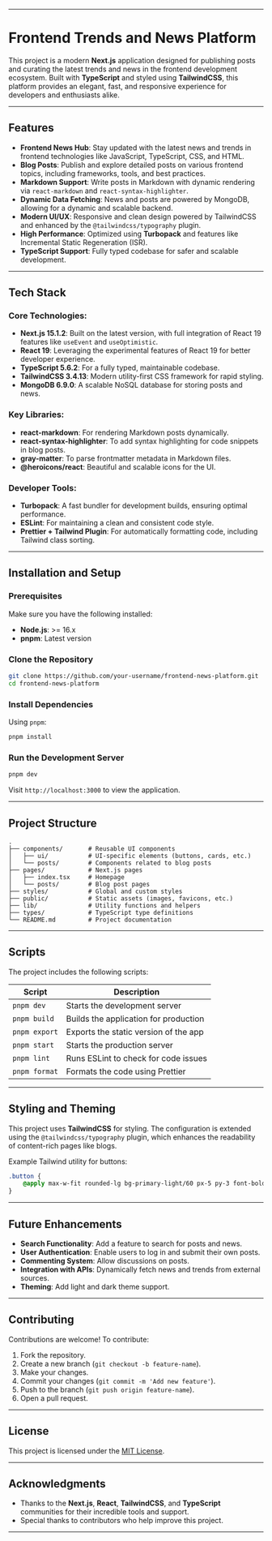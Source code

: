 
---

# Frontend Trends and News Platform

This project is a modern **Next.js** application designed for publishing posts and curating the latest trends and news in the frontend development ecosystem. Built with **TypeScript** and styled using **TailwindCSS**, this platform provides an elegant, fast, and responsive experience for developers and enthusiasts alike.

---

## Features

- **Frontend News Hub**: Stay updated with the latest news and trends in frontend technologies like JavaScript, TypeScript, CSS, and HTML.
- **Blog Posts**: Publish and explore detailed posts on various frontend topics, including frameworks, tools, and best practices.
- **Markdown Support**: Write posts in Markdown with dynamic rendering via `react-markdown` and `react-syntax-highlighter`.
- **Dynamic Data Fetching**: News and posts are powered by MongoDB, allowing for a dynamic and scalable backend.
- **Modern UI/UX**: Responsive and clean design powered by TailwindCSS and enhanced by the `@tailwindcss/typography` plugin.
- **High Performance**: Optimized using **Turbopack** and features like Incremental Static Regeneration (ISR).
- **TypeScript Support**: Fully typed codebase for safer and scalable development.

---

## Tech Stack

### Core Technologies:
- **Next.js 15.1.2**: Built on the latest version, with full integration of React 19 features like `useEvent` and `useOptimistic`.
- **React 19**: Leveraging the experimental features of React 19 for better developer experience.
- **TypeScript 5.6.2**: For a fully typed, maintainable codebase.
- **TailwindCSS 3.4.13**: Modern utility-first CSS framework for rapid styling.
- **MongoDB 6.9.0**: A scalable NoSQL database for storing posts and news.

### Key Libraries:
- **react-markdown**: For rendering Markdown posts dynamically.
- **react-syntax-highlighter**: To add syntax highlighting for code snippets in blog posts.
- **gray-matter**: To parse frontmatter metadata in Markdown files.
- **@heroicons/react**: Beautiful and scalable icons for the UI.

### Developer Tools:
- **Turbopack**: A fast bundler for development builds, ensuring optimal performance.
- **ESLint**: For maintaining a clean and consistent code style.
- **Prettier + Tailwind Plugin**: For automatically formatting code, including Tailwind class sorting.

---

## Installation and Setup

### Prerequisites

Make sure you have the following installed:

- **Node.js**: >= 16.x
- **pnpm**: Latest version

### Clone the Repository

```bash
git clone https://github.com/your-username/frontend-news-platform.git
cd frontend-news-platform
```

### Install Dependencies

Using `pnpm`:

```bash
pnpm install
```

### Run the Development Server

```bash
pnpm dev
```

Visit `http://localhost:3000` to view the application.

---

## Project Structure

```plaintext
.
├── components/       # Reusable UI components
│   ├── ui/           # UI-specific elements (buttons, cards, etc.)
│   └── posts/        # Components related to blog posts
├── pages/            # Next.js pages
│   ├── index.tsx     # Homepage
│   └── posts/        # Blog post pages
├── styles/           # Global and custom styles
├── public/           # Static assets (images, favicons, etc.)
├── lib/              # Utility functions and helpers
├── types/            # TypeScript type definitions
└── README.md         # Project documentation
```

---

## Scripts

The project includes the following scripts:

| Script            | Description                                     |
|--------------------|-------------------------------------------------|
| `pnpm dev`        | Starts the development server                   |
| `pnpm build`      | Builds the application for production           |
| `pnpm export`     | Exports the static version of the app           |
| `pnpm start`      | Starts the production server                    |
| `pnpm lint`       | Runs ESLint to check for code issues            |
| `pnpm format`     | Formats the code using Prettier                 |

---

## Styling and Theming

This project uses **TailwindCSS** for styling. The configuration is extended using the `@tailwindcss/typography` plugin, which enhances the readability of content-rich pages like blogs.

Example Tailwind utility for buttons:

```css
.button {
    @apply max-w-fit rounded-lg bg-primary-light/60 px-5 py-3 font-bold text-primary transition-colors duration-300 hover:bg-accent-hover focus:outline-none focus:ring-2 focus:ring-offset-2 focus:ring-accent cursor-pointer;
}
```

---

## Future Enhancements

- **Search Functionality**: Add a feature to search for posts and news.
- **User Authentication**: Enable users to log in and submit their own posts.
- **Commenting System**: Allow discussions on posts.
- **Integration with APIs**: Dynamically fetch news and trends from external sources.
- **Theming**: Add light and dark theme support.

---

## Contributing

Contributions are welcome! To contribute:

1. Fork the repository.
2. Create a new branch (`git checkout -b feature-name`).
3. Make your changes.
4. Commit your changes (`git commit -m 'Add new feature'`).
5. Push to the branch (`git push origin feature-name`).
6. Open a pull request.

---

## License

This project is licensed under the [MIT License](LICENSE).

---

## Acknowledgments

- Thanks to the **Next.js**, **React**, **TailwindCSS**, and **TypeScript** communities for their incredible tools and support.
- Special thanks to contributors who help improve this project.

--- 
